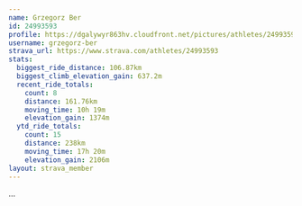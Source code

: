 ```yaml
---
name: Grzegorz Ber
id: 24993593
profile: https://dgalywyr863hv.cloudfront.net/pictures/athletes/24993593/7453165/11/large.jpg
username: grzegorz-ber
strava_url: https://www.strava.com/athletes/24993593
stats:
  biggest_ride_distance: 106.87km
  biggest_climb_elevation_gain: 637.2m
  recent_ride_totals:
    count: 8
    distance: 161.76km
    moving_time: 10h 19m
    elevation_gain: 1374m
  ytd_ride_totals:
    count: 15
    distance: 238km
    moving_time: 17h 20m
    elevation_gain: 2106m
layout: strava_member
--- 
```

...
